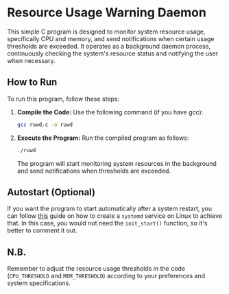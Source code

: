 
# Resource Usage Warning Daemon

This simple C program is designed to monitor system resource usage, specifically CPU and memory, and send notifications when certain usage thresholds are exceeded. It operates as a background daemon process, continuously checking the system's resource status and notifying the user when necessary.


## How to Run

To run this program, follow these steps:

1. **Compile the Code:** Use the following command (if you have gcc):
   ```sh
   gcc ruwd.c -o ruwd
   ```

2. **Execute the Program:** Run the compiled program as follows:
   ```sh
   ./ruwd
   ```

   The program will start monitoring system resources in the background and send notifications when thresholds are exceeded.

## Autostart (Optional)

If you want the program to start automatically after a system restart, you can follow [this](https://www.shubhamdipt.com/blog/how-to-create-a-systemd-service-in-linux/) guide on how to create a `systemd` service on Linux to achieve that. In this case, you would not need the `init_start()` function, so it's better to comment it out.

## N.B.
Remember to adjust the resource usage thresholds in the code (`CPU_THRESHOLD` and `MEM_THRESHOLD`) according to your preferences and system specifications.

